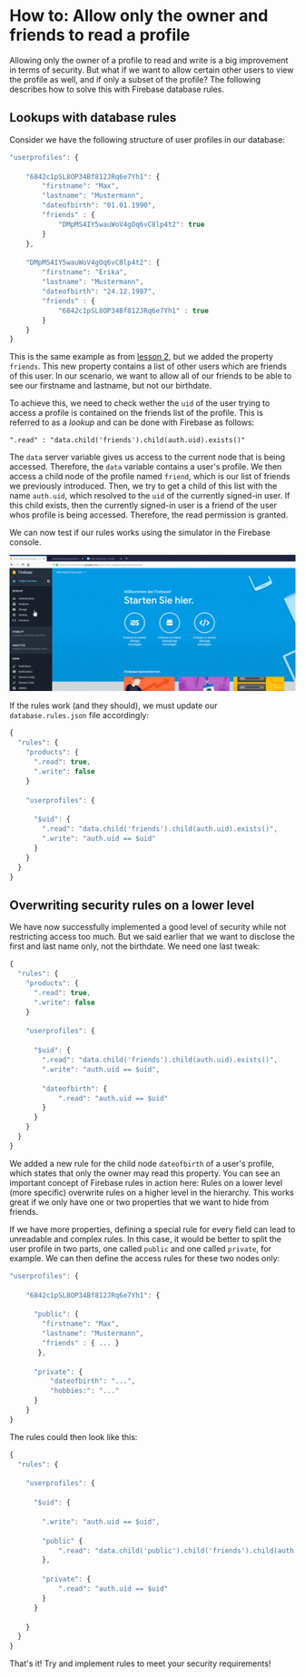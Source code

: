 # How to: Allow only the owner and friends to read a profile

Allowing only the owner of a profile to read and write is a big improvement in terms of security. But what if we want to allow certain other users to view the profile as well, and if only a subset of the profile? The following describes how to solve this with Firebase database rules.

## Lookups with database rules

Consider we have the following structure of user profiles in our database:

```javascript
"userprofiles": {

    "6842c1pSL8OP34Bf812JRq6e7Yh1": {
        "firstname": "Max",
        "lastname": "Mustermann",
        "dateofbirth": "01.01.1990",
        "friends" : {
            "DMpMS4IY5wauWoV4gOq6vC8lp4t2": true
        }
    },
    
    "DMpMS4IY5wauWoV4gOq6vC8lp4t2": {
        "firstname": "Erika",
        "lastname": "Mustermann",
        "dateofbirth": "24.12.1987",
        "friends" : {
            "6842c1pSL8OP34Bf812JRq6e7Yh1" : true
        }
    }
}

```

This is the same example as from [lesson 2](../lesson_02_allow_only_owner/userprofiles.json), but we added the property `friends`. This new property contains a list of other users which are friends of this user. In our scenario, we want to allow all of our friends to be able to see our firstname and lastname, but not our birthdate.

To achieve this, we need to check wether the `uid` of the user trying to access a profile is contained on the friends list of the profile. This is referred to as a *lookup* and can be done with Firebase as follows:

```
".read" : "data.child('friends').child(auth.uid).exists()"
```

The `data` server variable gives us access to the current node that is being accessed. Therefore, the `data` variable contains a user's profile. We then access a child node of the profile named `friend`, which is our list of friends we previously introduced. Then, we try to get a child of this list with the name `auth.uid`, which resolved to the `uid` of the currently signed-in user. If this child exists, then the currently signed-in user is a friend of the user whos profile is being accessed. Therefore, the read permission is granted.

We can now test if our rules works using the simulator in the Firebase console.

![The Firebase rules simulator](/media/firebase-rules-simulator.gif)

If the rules work (and they should), we must update our `database.rules.json` file accordingly:

```javascript
{
  "rules": {
    "products": {
      ".read": true,
      ".write": false
    }
    
    "userprofiles": {

      "$uid": {
        ".read": "data.child('friends').child(auth.uid).exists()",
        ".write": "auth.uid == $uid"
      }
    }
  }
}
```

## Overwriting security rules on a lower level

We have now successfully implemented a good level of security while not restricting access too much. But we said earlier that we want to disclose the first and last name only, not the birthdate. We need one last tweak:


```javascript
{
  "rules": {
    "products": {
      ".read": true,
      ".write": false
    }
    
    "userprofiles": {

      "$uid": {
        ".read": "data.child('friends').child(auth.uid).exists()",
        ".write": "auth.uid == $uid",
        
        "dateofbirth": {
            ".read": "auth.uid == $uid"
        }
      }
    }
  }
}
```

We added a new rule for the child node `dateofbirth` of a user's profile, which states that only the owner may read this property. You can see an important concept of Firebase rules in action here: Rules on a lower level (more specific) overwrite rules on a higher level in the hierarchy. This works great if we only have one or two properties that we want to hide from friends.

If we have more properties, defining a special rule for every field can lead to unreadable and complex rules. In this case, it would be better to split the user profile in two parts, one called `public` and one called `private`, for example. We can then define the access rules for these two nodes only:

```javascript
"userprofiles": {

    "6842c1pSL8OP34Bf812JRq6e7Yh1": {
    
      "public": {
        "firstname": "Max",
        "lastname": "Mustermann",
        "friends" : { ... }
       },
       
      "private": {
          "dateofbirth": "...",
          "hobbies:": "..."
      }
    }
}
```

The rules could then look like this:

```javascript
{
  "rules": {
  
    "userprofiles": {

      "$uid": {
        
        ".write": "auth.uid == $uid",
      
        "public" {
            ".read": "data.child('public').child('friends').child(auth.uid).exists()",
        },
        
        "private": {
            ".read": "auth.uid == $uid"
        }
      }

    }
  }
}
```

That's it! Try and implement rules to meet your security requirements!
